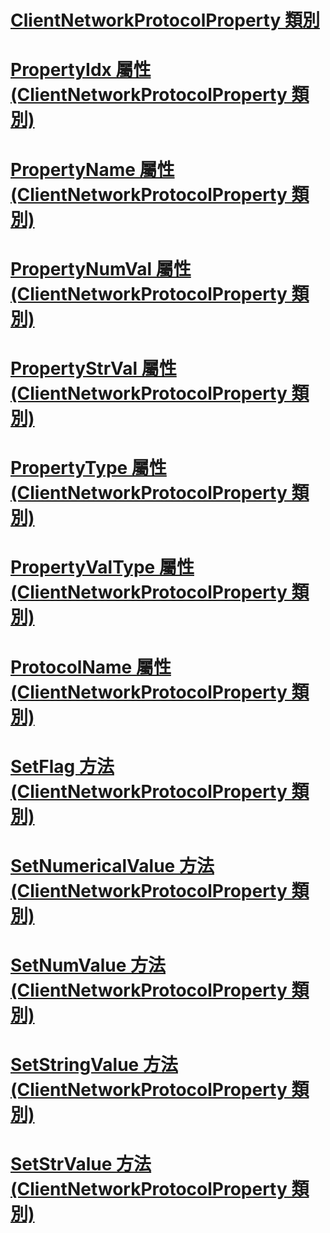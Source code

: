 # [ClientNetworkProtocolProperty 類別](clientnetworkprotocolproperty-class.md)
# [PropertyIdx 屬性 (ClientNetworkProtocolProperty 類別)](propertyidx-property-clientnetworkprotocolproperty-class.md)
# [PropertyName 屬性 (ClientNetworkProtocolProperty 類別)](propertyname-property-clientnetworkprotocolproperty-class.md)
# [PropertyNumVal 屬性 (ClientNetworkProtocolProperty 類別)](propertynumval-property-clientnetworkprotocolproperty-class.md)
# [PropertyStrVal 屬性 (ClientNetworkProtocolProperty 類別)](propertystrval-property-clientnetworkprotocolproperty-class.md)
# [PropertyType 屬性 (ClientNetworkProtocolProperty 類別)](propertytype-property-clientnetworkprotocolproperty-class.md)
# [PropertyValType 屬性 (ClientNetworkProtocolProperty 類別)](propertyvaltype-property-clientnetworkprotocolproperty-class.md)
# [ProtocolName 屬性 (ClientNetworkProtocolProperty 類別)](protocolname-property-clientnetworkprotocolproperty-class.md)
# [SetFlag 方法 (ClientNetworkProtocolProperty 類別)](setflag-method-clientnetworkprotocolproperty-class.md)
# [SetNumericalValue 方法 (ClientNetworkProtocolProperty 類別)](setnumericalvalue-method-clientnetworkprotocolproperty-class.md)
# [SetNumValue 方法 (ClientNetworkProtocolProperty 類別)](setnumvalue-method-clientnetworkprotocolproperty-class.md)
# [SetStringValue 方法 (ClientNetworkProtocolProperty 類別)](setstringvalue-method-clientnetworkprotocolproperty-class.md)
# [SetStrValue 方法 (ClientNetworkProtocolProperty 類別)](setstrvalue-method-clientnetworkprotocolproperty-class.md)
